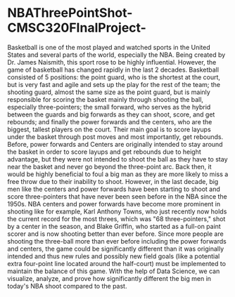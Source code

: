 # NBAThreePointShot-CMSC320FInalProject-
Basketball is one of the most played and watched sports in the United States and several parts of the world, especially the NBA. Being created by Dr. James Naismith, this sport rose to be highly influential. However, the game of basketball has changed rapidly in the last 2 decades. Basketball consisted of 5 positions: the point guard, who is the shortest at the court, but is very fast and agile and sets up the play for the rest of the team; the shooting guard, almost the same size as the point guard, but is mainly responsible for scoring the basket mainly through shooting the ball, especially three-pointers; the small forward, who serves as the hybrid between the guards and big forwards as they can shoot, score, and get rebounds; and finally the power forwards and the centers, who are the biggest, tallest players on the court. Their main goal is to score layups under the basket through post moves and most importantly, get rebounds. Before, power forwards and Centers are originally intended to stay around the basket in order to score layups and get rebounds due to height advantage, but they were not intended to shoot the ball as they have to stay near the basket and never go beyond the three-point arc. Back then, it would be highly beneficial to foul a big man as they are more likely to miss a free throw due to their inability to shoot. However, in the last decade, big men like the centers and power forwards have been starting to shoot and score three-pointers that have never been seen before in the NBA since the 1950s. NBA centers and power forwards have become more prominent in shooting like for example, Karl Anthony Towns, who just recently now holds the current record for the most threes, which was "68 three-pointers," shot by a center in the season, and Blake Griffin, who started as a full-on paint scorer and is now shooting better than ever before. Since more people are shooting the three-ball more than ever before including the power forwards and centers, the game could be significantly different than it was originally intended and thus new rules and possibly new field goals (like a potential extra four-point line located around the half-court) must be implemented to maintain the balance of this game. With the help of Data Science, we can visualize, analyze, and prove how significantly different the big men in today's NBA shoot compared to the past.
